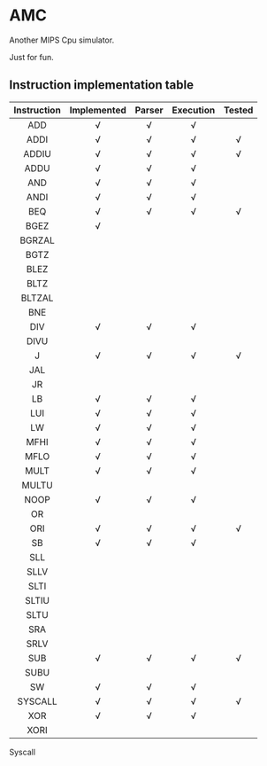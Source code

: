 # AMC

Another MIPS Cpu simulator.

Just for fun.

## Instruction implementation table

| Instruction | Implemented | Parser | Execution | Tested |
| :---------: | :---------: | :----: | :-------: | :----: |
|     ADD     |      √      |   √    |     √     |        |
|    ADDI     |      √      |   √    |     √     |   √    |
|    ADDIU    |      √      |   √    |     √     |   √    |
|    ADDU     |      √      |   √    |     √     |        |
|     AND     |      √      |   √    |     √     |        |
|    ANDI     |      √      |   √    |     √     |        |
|     BEQ     |      √      |   √    |     √     |   √    |
|    BGEZ     |      √      |        |           |        |
|   BGRZAL    |             |        |           |        |
|    BGTZ     |             |        |           |        |
|    BLEZ     |             |        |           |        |
|    BLTZ     |             |        |           |        |
|   BLTZAL    |             |        |           |        |
|     BNE     |             |        |           |        |
|     DIV     |      √      |   √    |     √     |        |
|    DIVU     |             |        |           |        |
|      J      |      √      |   √    |     √     |   √    |
|     JAL     |             |        |           |        |
|     JR      |             |        |           |        |
|     LB      |      √      |   √    |     √     |        |
|     LUI     |      √      |   √    |     √     |        |
|     LW      |      √      |   √    |     √     |        |
|    MFHI     |      √      |   √    |     √     |        |
|    MFLO     |      √      |   √    |     √     |        |
|    MULT     |      √      |   √    |     √     |        |
|    MULTU    |             |        |           |        |
|    NOOP     |      √      |   √    |     √     |        |
|     OR      |             |        |           |        |
|     ORI     |      √      |   √    |     √     |   √    |
|     SB      |      √      |   √    |     √     |        |
|     SLL     |             |        |           |        |
|    SLLV     |             |        |           |        |
|    SLTI     |             |        |           |        |
|    SLTIU    |             |        |           |        |
|    SLTU     |             |        |           |        |
|     SRA     |             |        |           |        |
|    SRLV     |             |        |           |        |
|     SUB     |      √      |   √    |     √     |   √    |
|    SUBU     |             |        |           |        |
|     SW      |      √      |   √    |     √     |        |
|   SYSCALL   |      √      |   √    |     √     |   √    |
|     XOR     |      √      |   √    |     √     |        |
|    XORI     |             |        |           |        |



Syscall



